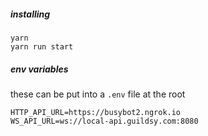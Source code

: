 ##### installing

```
yarn
yarn run start
```


##### env variables
these can be put into a `.env` file at the root

```
HTTP_API_URL=https://busybot2.ngrok.io
WS_API_URL=ws://local-api.guildsy.com:8080
```
